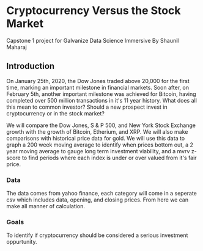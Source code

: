 # Cryptocurrency Versus the Stock Market


Capstone 1 project for Galvanize Data Science Immersive
By Shaunil Maharaj


## Introduction

On January 25th, 2020, the Dow Jones traded above 20,000 for the first time, marking an important milestone in financial markets. Soon after, on February 5th, another important milestone was achieved for Bitcoin, having completed over 500 million transactions in it's 11 year history. What does all this mean to common investor? Should a new prospect invest in cryptocurrency or in the stock market?

We will compare the Dow Jones, S & P 500, and New York Stock Exchange growth with the growth of Bitcoin, Etherium, and XRP. We will also make comparisons with historical price data for gold. We will use this data to graph a 200 week moving average to identify when prices bottom out, a 2 year moving average to gauge long term investment viability, and a mvrv z-score to find periods where each index is under or over valued from it's fair price. 



### Data

The data comes from yahoo finance, each category will come in a seperate csv which includes data, opening, and closing prices. From here we can make all manner of calculation.


### Goals

To identify if cryptocurrency should be considered a serious investment oppurtunity.